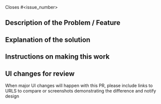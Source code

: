 Closes #<issue_number>

## Description of the Problem / Feature


## Explanation of the solution


## Instructions on making this work


## UI changes for review

When major UI changes will happen with this PR, please include links to URLS to compare or screenshots demonstrating the difference and notify design
